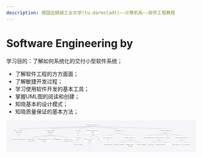 ```yaml
---
description: 德国达姆城工业大学(tu-darmstadt)——计算机系——软件工程教程
---
```


# Software Engineering by

学习目的：了解如何系统化的交付小型软件系统；

* 了解软件工程的方方面面；
* 了解敏捷开发过程；
* 学习使用软件开发的基本工具；
* 掌握UML图的阅读和创建；
* 知晓基本的设计模式；
* 知晓质量保证的基本方法；

![](../.gitbook/assets/software-engineering%20%281%29.jpg)



